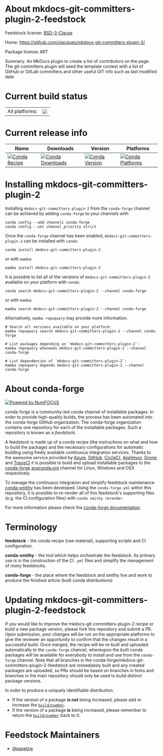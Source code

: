 About mkdocs-git-committers-plugin-2-feedstock
==============================================

Feedstock license: [BSD-3-Clause](https://github.com/conda-forge/mkdocs-git-committers-plugin-2-feedstock/blob/main/LICENSE.txt)

Home: https://github.com/ojacques/mkdocs-git-committers-plugin-2/

Package license: MIT

Summary: An MkDocs plugin to create a list of contributors on the page. The git-committers plugin will seed the template context with a list of GitHub or GitLab committers and other useful GIT info such as last modified date

Current build status
====================


<table><tr><td>All platforms:</td>
    <td>
      <a href="https://dev.azure.com/conda-forge/feedstock-builds/_build/latest?definitionId=21067&branchName=main">
        <img src="https://dev.azure.com/conda-forge/feedstock-builds/_apis/build/status/mkdocs-git-committers-plugin-2-feedstock?branchName=main">
      </a>
    </td>
  </tr>
</table>

Current release info
====================

| Name | Downloads | Version | Platforms |
| --- | --- | --- | --- |
| [![Conda Recipe](https://img.shields.io/badge/recipe-mkdocs--git--committers--plugin--2-green.svg)](https://anaconda.org/conda-forge/mkdocs-git-committers-plugin-2) | [![Conda Downloads](https://img.shields.io/conda/dn/conda-forge/mkdocs-git-committers-plugin-2.svg)](https://anaconda.org/conda-forge/mkdocs-git-committers-plugin-2) | [![Conda Version](https://img.shields.io/conda/vn/conda-forge/mkdocs-git-committers-plugin-2.svg)](https://anaconda.org/conda-forge/mkdocs-git-committers-plugin-2) | [![Conda Platforms](https://img.shields.io/conda/pn/conda-forge/mkdocs-git-committers-plugin-2.svg)](https://anaconda.org/conda-forge/mkdocs-git-committers-plugin-2) |

Installing mkdocs-git-committers-plugin-2
=========================================

Installing `mkdocs-git-committers-plugin-2` from the `conda-forge` channel can be achieved by adding `conda-forge` to your channels with:

```
conda config --add channels conda-forge
conda config --set channel_priority strict
```

Once the `conda-forge` channel has been enabled, `mkdocs-git-committers-plugin-2` can be installed with `conda`:

```
conda install mkdocs-git-committers-plugin-2
```

or with `mamba`:

```
mamba install mkdocs-git-committers-plugin-2
```

It is possible to list all of the versions of `mkdocs-git-committers-plugin-2` available on your platform with `conda`:

```
conda search mkdocs-git-committers-plugin-2 --channel conda-forge
```

or with `mamba`:

```
mamba search mkdocs-git-committers-plugin-2 --channel conda-forge
```

Alternatively, `mamba repoquery` may provide more information:

```
# Search all versions available on your platform:
mamba repoquery search mkdocs-git-committers-plugin-2 --channel conda-forge

# List packages depending on `mkdocs-git-committers-plugin-2`:
mamba repoquery whoneeds mkdocs-git-committers-plugin-2 --channel conda-forge

# List dependencies of `mkdocs-git-committers-plugin-2`:
mamba repoquery depends mkdocs-git-committers-plugin-2 --channel conda-forge
```


About conda-forge
=================

[![Powered by
NumFOCUS](https://img.shields.io/badge/powered%20by-NumFOCUS-orange.svg?style=flat&colorA=E1523D&colorB=007D8A)](https://numfocus.org)

conda-forge is a community-led conda channel of installable packages.
In order to provide high-quality builds, the process has been automated into the
conda-forge GitHub organization. The conda-forge organization contains one repository
for each of the installable packages. Such a repository is known as a *feedstock*.

A feedstock is made up of a conda recipe (the instructions on what and how to build
the package) and the necessary configurations for automatic building using freely
available continuous integration services. Thanks to the awesome service provided by
[Azure](https://azure.microsoft.com/en-us/services/devops/), [GitHub](https://github.com/),
[CircleCI](https://circleci.com/), [AppVeyor](https://www.appveyor.com/),
[Drone](https://cloud.drone.io/welcome), and [TravisCI](https://travis-ci.com/)
it is possible to build and upload installable packages to the
[conda-forge](https://anaconda.org/conda-forge) [anaconda.org](https://anaconda.org/)
channel for Linux, Windows and OSX respectively.

To manage the continuous integration and simplify feedstock maintenance
[conda-smithy](https://github.com/conda-forge/conda-smithy) has been developed.
Using the ``conda-forge.yml`` within this repository, it is possible to re-render all of
this feedstock's supporting files (e.g. the CI configuration files) with ``conda smithy rerender``.

For more information please check the [conda-forge documentation](https://conda-forge.org/docs/).

Terminology
===========

**feedstock** - the conda recipe (raw material), supporting scripts and CI configuration.

**conda-smithy** - the tool which helps orchestrate the feedstock.
                   Its primary use is in the construction of the CI ``.yml`` files
                   and simplify the management of *many* feedstocks.

**conda-forge** - the place where the feedstock and smithy live and work to
                  produce the finished article (built conda distributions)


Updating mkdocs-git-committers-plugin-2-feedstock
=================================================

If you would like to improve the mkdocs-git-committers-plugin-2 recipe or build a new
package version, please fork this repository and submit a PR. Upon submission,
your changes will be run on the appropriate platforms to give the reviewer an
opportunity to confirm that the changes result in a successful build. Once
merged, the recipe will be re-built and uploaded automatically to the
`conda-forge` channel, whereupon the built conda packages will be available for
everybody to install and use from the `conda-forge` channel.
Note that all branches in the conda-forge/mkdocs-git-committers-plugin-2-feedstock are
immediately built and any created packages are uploaded, so PRs should be based
on branches in forks and branches in the main repository should only be used to
build distinct package versions.

In order to produce a uniquely identifiable distribution:
 * If the version of a package **is not** being increased, please add or increase
   the [``build/number``](https://docs.conda.io/projects/conda-build/en/latest/resources/define-metadata.html#build-number-and-string).
 * If the version of a package **is** being increased, please remember to return
   the [``build/number``](https://docs.conda.io/projects/conda-build/en/latest/resources/define-metadata.html#build-number-and-string)
   back to 0.

Feedstock Maintainers
=====================

* [@pavelzw](https://github.com/pavelzw/)

